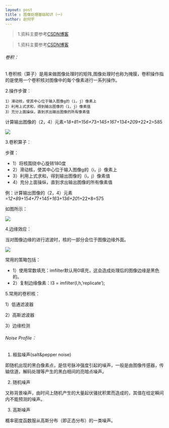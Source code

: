 ```yaml
---
layout: post
title : 图像处理基础知识（一）
author: 赵何宇 
---
```


> 1.资料主要参考[CSDN博客](http://blog.csdn.net/sunmc1204953974/article/details/50622940)

> 1.资料主要参考[CSDN博客](http://blog.csdn.net/xueyedie1234/article/details/51577495)

###### 卷积：

1.卷积核（算子）是用来做图像处理时的矩阵,图像处理时也称为掩膜，卷积操作指的是使用一个卷积核对图像中的每个像素进行一系列操作。

2.操作步骤：

    1）滑动核，使其中心位于输入图像g的（i，j）像素上
    2）利用上式求和，得到输出图像的（i，j）像素值
    3）充分上面操纵，直到求出输出图像的所有像素值
	
计算输出图像的（2，4）元素=1*8+8*1+15*6+7*3+14*5+16*7+13*4+20*9+22*2=585 

![](http://img.blog.csdn.net/20160603130142302)

3.卷积算子：

步骤：
- 1）将核围绕中心旋转180度
- 2）滑动核，使其中心位于输入图像g的（i，j）像素上
- 3）利用上式求和，得到输出图像的（i，j）像素值
- 4）充分上面操纵，直到求出输出图像的所有像素值

例：计算输出图像的（2，4）元素=1*2+8*9+15*4+7*7+14*5+16*3+13*6+20*1+22*8=575

如图所示： 

![](http://img.blog.csdn.net/20160603130654351)

4.边缘效应：

当对图像边缘的进行滤波时，核的一部分会位于图像边缘外面。 

![](http://img.blog.csdn.net/20160603143253118)

常用的策略包括：
- 1）使用常数填充：imfilter默认用0填充，这会造成处理后的图像边缘是黑色的。
- 2）复制边缘像素：I3 = imfilter(I,h,’replicate’); 

5.常用的卷积核：

1）低通滤波器

2）高斯滤波器

3）边缘检测



###### Noise Profile：

1. 椒盐噪声(salt&pepper noise)

即随机出现的黑白像素点，是信号脉冲强度引起的噪声，一般是由图像传感器，传输信道，解码处理等产生的黑白相间的亮暗点噪声。

2. 随机噪声

又称背景噪声，由时间上随机产生的大量起伏骚扰积累而造成的，其值在给定瞬间内不能预测的噪声。

3. 高斯噪声

概率密度函数服从高斯分布（即正态分布）的一类噪声。

